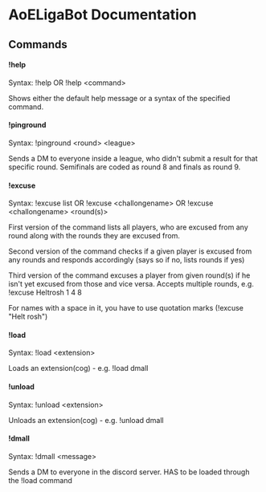 # AoELigaBot Documentation

## Commands

#### !help
Syntax: !help OR !help \<command\>

Shows either the default help message or a syntax of the specified command.

#### !pinground
Syntax: !pinground \<round\> \<league\>

Sends a DM to everyone inside a league, who didn't submit a result for that specific round. Semifinals are coded as round 8 and finals as round 9.

#### !excuse
Syntax: !excuse list OR !excuse \<challongename\> OR !excuse \<challongename\> \<round(s)\>
        
First version of the command lists all players, who are excused from any round along with the rounds they are excused from.

Second version of the command checks if a given player is excused from any rounds and responds accordingly (says so if no, lists rounds if yes)

Third version of the command excuses a player from given round(s) if he isn't yet excused from those and vice versa. Accepts multiple rounds, e.g. !excuse Heltrosh 1 4 8 

For names with a space in it, you have to use quotation marks (!excuse "Helt rosh")

#### !load 
Syntax: !load \<extension\>

Loads an extension(cog) - e.g. !load dmall

#### !unload
Syntax: !unload \<extension\>

Unloads an extension(cog) - e.g. !unload dmall

#### !dmall
Syntax: !dmall \<message\>

Sends a DM to everyone in the discord server. HAS to be loaded through the !load command

